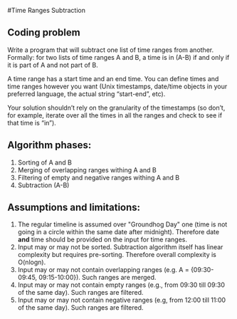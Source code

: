 #Time Ranges Subtraction

## Coding problem
Write a program that will subtract one list of time ranges from another. Formally: for two lists of time ranges A and B, a time is in (A-B) if and only if it is part of A and not part of B.

A time range has a start time and an end time. You can define times and time ranges however you want (Unix timestamps, date/time objects in your preferred language, the actual string “start-end”, etc).

Your solution shouldn’t rely on the granularity of the timestamps (so don’t, for example, iterate over all the times in all the ranges and check to see if that time is “in”).

## Algorithm phases:
1. Sorting of A and B
2. Merging of overlapping ranges withing A and B
3. Filtering of empty and negative ranges withing A and B
4. Subtraction (A-B)

## Assumptions and limitations:
1. The regular timeline is assumed over "Groundhog Day" one (time is not going in a circle within the same date after midnight). Therefore date **and** time should be provided on the input for time ranges. 
2. Input may or may not be sorted. Subtraction algorithm itself has linear complexity but requires pre-sorting. Therefore overall complexity is O(nlogn). 
3. Input may or may not contain overlapping ranges (e.g. A = {09:30-09:45, 09:15-10:00}). Such ranges are merged.
4. Input may or may not contain empty ranges (e.g., from 09:30 till 09:30 of the same day). Such ranges are filtered.
5. Input may or may not contain negative ranges (e.g, from 12:00 till 11:00 of the same day). Such ranges are filtered. 